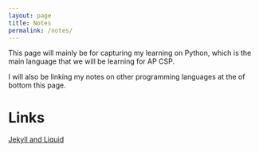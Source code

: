 ```yaml
---
layout: page
title: Notes
permalink: /notes/
---
```


This page will mainly be for capturing my learning on Python, which is the main language that we will be learning for AP CSP.

I will also be linking my notes on other programming languages at the  of bottom this page. 

# Links

[Jekyll and Liquid](https://lwu1822.github.io/CSP-fastpages/jekyll-liquid/2022/08/31/jekyll-liquid.html)